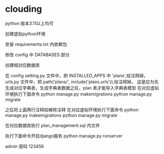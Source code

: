 # clouding

python 版本3.11以上均可

创建虚拟python环境

安装 requirements.txt 内依赖包

修改 config 中 DATABASES 部分

创建相对应数据库

在 config 
setting.py 文件中，把 INSTALLED_APPS 中 'plans',给注释掉，
urls.py 文件中，把     path('plans/', include('plans.urls')),给注释掉，
这是应为先生成对应字典表，生成字典表数据之后，plan 表才能导入字典表模型
在对应虚拟环境执行下面命令
python manage.py makemigrations
python manage.py migrate

之后将上面两行注释给解除注释
在对应虚拟环境执行下面命令
python manage.py makemigrations
python manage.py migrate

在对应数据库执行 plan_management.sql 内文件

执行下面命令开启django服务
python manage.py runserver

admin 密码 123456
